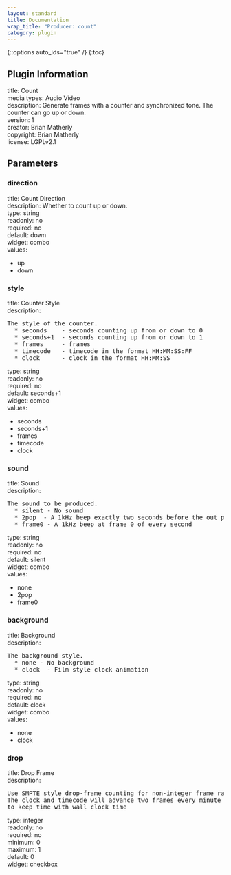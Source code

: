 ```yaml
---
layout: standard
title: Documentation
wrap_title: "Producer: count"
category: plugin
---
```

{::options auto_ids="true" /}
{:toc}

## Plugin Information

title: Count  
media types:
Audio  Video  
description: Generate frames with a counter and synchronized tone. The counter can go up or down.  
version: 1  
creator: Brian Matherly  
copyright: Brian Matherly  
license: LGPLv2.1  

## Parameters

### direction

title: Count Direction    
description:
Whether to count up or down.  
type: string  
readonly: no  
required: no  
default: down  
widget: combo  
values:  
* up
* down

### style

title: Counter Style    
description:
<pre>
The style of the counter.
  * seconds    - seconds counting up from or down to 0
  * seconds+1  - seconds counting up from or down to 1
  * frames     - frames
  * timecode   - timecode in the format HH:MM:SS:FF
  * clock      - clock in the format HH:MM:SS
</pre>
type: string  
readonly: no  
required: no  
default: seconds+1  
widget: combo  
values:  
* seconds
* seconds+1
* frames
* timecode
* clock

### sound

title: Sound    
description:
<pre>
The sound to be produced.
  * silent - No sound
  * 2pop  - A 1kHz beep exactly two seconds before the out point
  * frame0 - A 1kHz beep at frame 0 of every second
</pre>
type: string  
readonly: no  
required: no  
default: silent  
widget: combo  
values:  
* none
* 2pop
* frame0

### background

title: Background    
description:
<pre>
The background style.
  * none - No background
  * clock  - Film style clock animation
</pre>
type: string  
readonly: no  
required: no  
default: clock  
widget: combo  
values:  
* none
* clock

### drop

title: Drop Frame    
description:
<pre>
Use SMPTE style drop-frame counting for non-integer frame rates.
The clock and timecode will advance two frames every minute if necessary
to keep time with wall clock time
</pre>
type: integer  
readonly: no  
required: no  
minimum: 0  
maximum: 1  
default: 0  
widget: checkbox  

